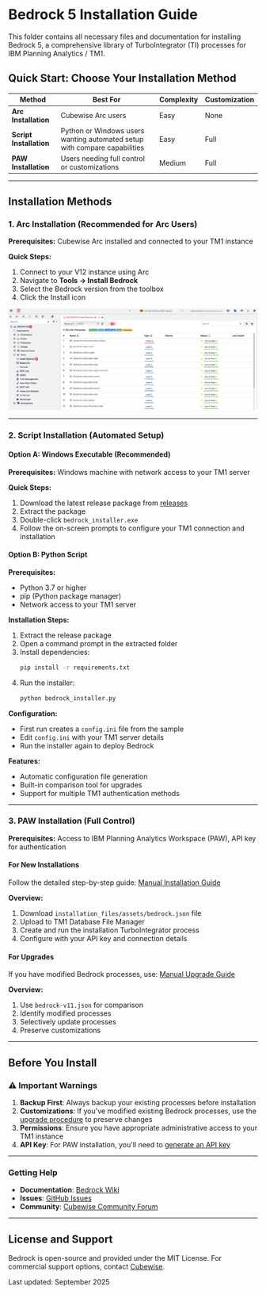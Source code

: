 # Bedrock 5 Installation Guide

This folder contains all necessary files and documentation for installing Bedrock 5, a comprehensive library of TurboIntegrator (TI) processes for IBM Planning Analytics / TM1.

## Quick Start: Choose Your Installation Method

| Method | Best For | Complexity | Customization |
|--------|----------|------------|---------------|
| **Arc Installation** | Cubewise Arc users | Easy | None |
| **Script Installation** | Python or Windows users wanting automated setup with compare capabilities| Easy | Full |
| **PAW Installation** | Users needing full control or customizations | Medium | Full |

---

## Installation Methods

### 1. Arc Installation (Recommended for Arc Users)
**Prerequisites:** Cubewise Arc installed and connected to your TM1 instance

**Quick Steps:**
1. Connect to your V12 instance using Arc
2. Navigate to **Tools → Install Bedrock**
3. Select the Bedrock version from the toolbox
4. Click the Install icon

![Arc Installation Interface](img/arc_installation_interface.png)

---

### 2. Script Installation (Automated Setup)

#### Option A: Windows Executable (Recommended)
**Prerequisites:** Windows machine with network access to your TM1 server

**Quick Steps:**
1. Download the latest release package from [releases](https://github.com/cubewise-code/bedrock-5/releases)
2. Extract the package
3. Double-click `bedrock_installer.exe`
4. Follow the on-screen prompts to configure your TM1 connection and installation

#### Option B: Python Script
**Prerequisites:**
- Python 3.7 or higher
- pip (Python package manager)
- Network access to your TM1 server

**Installation Steps:**
1. Extract the release package
2. Open a command prompt in the extracted folder
3. Install dependencies:
   ```bash
   pip install -r requirements.txt
   ```
4. Run the installer:
   ```bash
   python bedrock_installer.py
   ```

**Configuration:**
- First run creates a `config.ini` file from the sample
- Edit `config.ini` with your TM1 server details
- Run the installer again to deploy Bedrock

**Features:**
- Automatic configuration file generation
- Built-in comparison tool for upgrades
- Support for multiple TM1 authentication methods 

---

### 3. PAW Installation (Full Control)
**Prerequisites:** Access to IBM Planning Analytics Workspace (PAW), API key for authentication

#### For New Installations
Follow the detailed step-by-step guide: [Manual Installation Guide](manual_installation.md)

**Overview:**
1. Download `installation_files/assets/bedrock.json` file
2. Upload to TM1 Database File Manager
3. Create and run the installation TurboIntegrator process
4. Configure with your API key and connection details

#### For Upgrades
If you have modified Bedrock processes, use: [Manual Upgrade Guide](manual_upgrade.md)

**Overview:**
1. Use `bedrock-v11.json` for comparison
2. Identify modified processes
3. Selectively update processes
4. Preserve customizations

---


## Before You Install

### ⚠️ Important Warnings

1. **Backup First**: Always backup your existing processes before installation
2. **Customizations**: If you've modified existing Bedrock processes, use the [upgrade procedure](manual_upgrade.md) to preserve changes
3. **Permissions**: Ensure you have appropriate administrative access to your TM1 instance
4. **API Key**: For PAW installation, you'll need to [generate an API key](https://github.com/cubewise-code/bedrock-5/wiki/Generate-an-API-Key-Guide)


---


### Getting Help
- **Documentation**: [Bedrock Wiki](https://github.com/cubewise-code/bedrock-5/wiki)
- **Issues**: [GitHub Issues](https://github.com/cubewise-code/bedrock-5/issues)
- **Community**: [Cubewise Community Forum](https://community.cubewise.com)

---

## License and Support

Bedrock is open-source and provided under the MIT License. For commercial support options, contact [Cubewise](https://www.cubewise.com).

Last updated: September 2025
